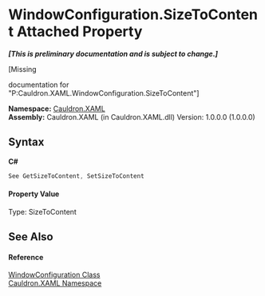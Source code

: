 # WindowConfiguration.SizeToContent Attached Property
 _**\[This is preliminary documentation and is subject to change.\]**_

\[Missing <summary> documentation for "P:Cauldron.XAML.WindowConfiguration.SizeToContent"\]

**Namespace:**&nbsp;<a href="N_Cauldron_XAML">Cauldron.XAML</a><br />**Assembly:**&nbsp;Cauldron.XAML (in Cauldron.XAML.dll) Version: 1.0.0.0 (1.0.0.0)

## Syntax

**C#**<br />
``` C#
See GetSizeToContent, SetSizeToContent
```


#### Property Value
Type: SizeToContent

## See Also


#### Reference
<a href="T_Cauldron_XAML_WindowConfiguration">WindowConfiguration Class</a><br /><a href="N_Cauldron_XAML">Cauldron.XAML Namespace</a><br />